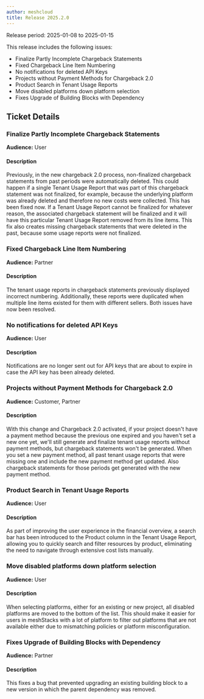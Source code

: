 ```yaml
---
author: meshcloud
title: Release 2025.2.0
---
```


Release period: 2025-01-08 to 2025-01-15

This release includes the following issues:
* Finalize Partly Incomplete Chargeback Statements
* Fixed Chargeback Line Item Numbering
* No notifications for deleted API Keys
* Projects without Payment Methods for Chargeback 2.0
* Product Search in Tenant Usage Reports
* Move disabled platforms down platform selection
* Fixes Upgrade of Building Blocks with Dependency
<!--truncate-->

## Ticket Details
### Finalize Partly Incomplete Chargeback Statements
**Audience:** User


#### Description
Previously, in the new chargeback 2.0 process, non-finalized chargeback
statements from past periods were automatically deleted. This could happen if
a single Tenant Usage Report that was part of this chargeback statement was
not finalized, for example, because the underlying platform was already
deleted and therefore no new costs were collected. This has been fixed now.
If a Tenant Usage Report cannot be finalized for whatever reason, the
associated chargeback statement will be finalized and it will have this
particular Tenant Usage Report removed from its line items. This fix also
creates missing chargeback statements that were deleted in the past, because
some usage reports were not finalized.

### Fixed Chargeback Line Item Numbering
**Audience:** Partner


#### Description
The tenant usage reports in chargeback statements previously displayed 
incorrect numbering. Additionally, these reports were duplicated when 
multiple line items existed for them with different sellers. Both 
issues have now been resolved.

### No notifications for deleted API Keys
**Audience:** User


#### Description
Notifications are no longer sent out for API keys 
that are about to expire in case the API key has been
already deleted.

### Projects without Payment Methods for Chargeback 2.0
**Audience:** Customer, Partner


#### Description
With this change and Chargeback 2.0 activated, if your project doesn't have a payment method because the previous 
one expired and you haven't set a new one yet, we'll still generate and finalize tenant usage reports without 
payment methods, but chargeback statements won't be generated.
When you set a new payment method, all past tenant usage reports that were missing one and include 
the new payment method get updated. Also chargeback statements for those periods get generated with the new 
payment method.

### Product Search in Tenant Usage Reports
**Audience:** User


#### Description
As part of improving the user experience in the financial overview, a search bar has been introduced to the Product column in the Tenant Usage 
Report, allowing you to quickly search and filter resources by product, eliminating the need to navigate through extensive cost lists manually.

### Move disabled platforms down platform selection
**Audience:** User


#### Description
When selecting platforms, either for an existing or new project, all disabled platforms are moved to the bottom of the list.
This should make it easier for users in meshStacks with a lot of platform to filter out platforms that are not available
either due to mismatching policies or platform misconfiguration.

### Fixes Upgrade of Building Blocks with Dependency
**Audience:** Partner


#### Description
This fixes a bug that prevented upgrading an existing building 
block to a new version in which the parent dependency was removed.

